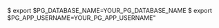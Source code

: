 <!-- layout:code post: database-backups_postgresql -->


$ export $PG_DATABASE_NAME=YOUR_PG_DATABASE_NAME
$ export $PG_APP_USERNAME=YOUR_PG_APP_USERNAME"
